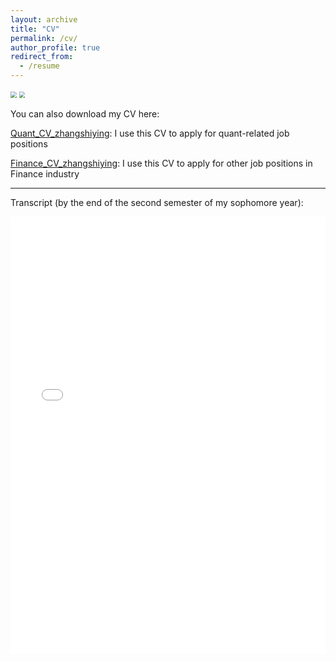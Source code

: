 ```yaml
---
layout: archive
title: "CV"
permalink: /cv/
author_profile: true
redirect_from:
  - /resume
---
```


<!-- ![202107111623](https://cdn.jsdelivr.net/gh/Catherine0120/ics_image/幻灯片1.PNG) -->
<img src="https://cdn.jsdelivr.net/gh/Catherine0120/ics_image/Quant_CV_zhangshiying_Page1.jpg" style="zoom:60%;" />

<!-- ![2023071102](https://cdn.jsdelivr.net/gh/Catherine0120/ics_image/幻灯片2.PNG) -->
<img src="https://cdn.jsdelivr.net/gh/Catherine0120/ics_image/Quant_CV_zhangshiying_Page2.jpg" style="zoom:60%;" />


You can also download my CV here:

[Quant_CV_zhangshiying](https://Catherine0120.github.io/assets/CV2.pdf): I use this CV to apply for quant-related job positions 

[Finance_CV_zhangshiying](https://Catherine0120.github.io/assets/CV.pdf): I use this CV to apply for other job positions in Finance industry

--------------

Transcript (by the end of the second semester of my sophomore year):

<iframe src="/files/transcript.pdf" width="100%" height="700" frameborder="no" border="0" marginwidth="0" marginheight="0"></iframe>
